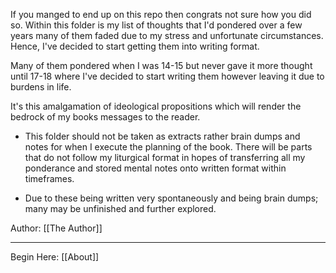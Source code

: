 If you manged to end up on this repo then congrats not sure how you did so. Within this folder is my list of thoughts that I'd pondered over a few years many of them faded due to my stress and unfortunate circumstances. Hence, I've decided to start getting them into writing format.

Many of them pondered when I was 14-15 but never gave it more thought until 17-18 where I've decided to start writing them however leaving it due to burdens in life.

It's this amalgamation of ideological propositions which will render the bedrock of my books messages to the reader.

- This folder should not be taken as extracts rather brain dumps and notes for when I execute the planning of the book. There will be parts that do not follow my liturgical format in hopes of transferring all my ponderance and stored mental notes onto written format within timeframes.

- Due to these being written very spontaneously and being brain dumps; many may be unfinished and further explored.

Author: [[The Author]] 

----

Begin Here: [[About]] 





